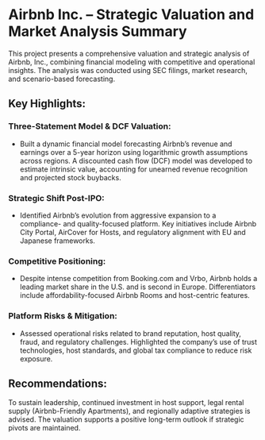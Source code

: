 # Airbnb Inc. – Strategic Valuation and Market Analysis Summary

This project presents a comprehensive valuation and strategic analysis of Airbnb, Inc., combining financial modeling with competitive and operational insights. The analysis was conducted using SEC filings, market research, and scenario-based forecasting.

## Key Highlights:
### Three-Statement Model & DCF Valuation:
- Built a dynamic financial model forecasting Airbnb’s revenue and earnings over a 5-year horizon using logarithmic growth assumptions across regions. A discounted cash flow (DCF) model was developed to estimate intrinsic value, accounting for unearned revenue recognition and projected stock buybacks.

### Strategic Shift Post-IPO:
- Identified Airbnb’s evolution from aggressive expansion to a compliance- and quality-focused platform. Key initiatives include Airbnb City Portal, AirCover for Hosts, and regulatory alignment with EU and Japanese frameworks.

### Competitive Positioning:
- Despite intense competition from Booking.com and Vrbo, Airbnb holds a leading market share in the U.S. and is second in Europe. Differentiators include affordability-focused Airbnb Rooms and host-centric features.

### Platform Risks & Mitigation:
- Assessed operational risks related to brand reputation, host quality, fraud, and regulatory challenges. Highlighted the company’s use of trust technologies, host standards, and global tax compliance to reduce risk exposure.

## Recommendations:
To sustain leadership, continued investment in host support, legal rental supply (Airbnb-Friendly Apartments), and regionally adaptive strategies is advised. The valuation supports a positive long-term outlook if strategic pivots are maintained.
